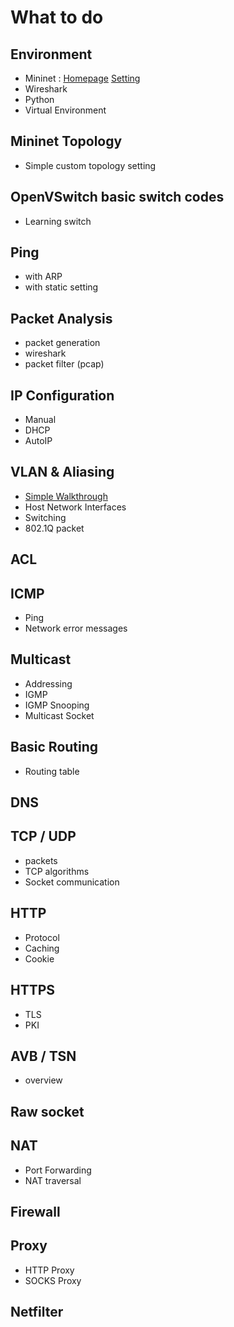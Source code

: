 # What to do
## Environment
* Mininet : [Homepage](http://mininet.org/) [Setting](mininet_setting.md)
* Wireshark
* Python
* Virtual Environment

## Mininet Topology
* Simple custom topology setting

## OpenVSwitch basic switch codes
* Learning switch

## Ping
* with ARP
* with static setting

## Packet Analysis
* packet generation
* wireshark
* packet filter (pcap)

## IP Configuration
* Manual
* DHCP
* AutoIP

## VLAN & Aliasing
* [Simple Walkthrough](../walkthroughs/VLANTest.md)
* Host Network Interfaces
* Switching
* 802.1Q packet

## ACL

## ICMP
* Ping
* Network error messages

## Multicast
* Addressing
* IGMP
* IGMP Snooping
* Multicast Socket

## Basic Routing
* Routing table

## DNS

## TCP / UDP
* packets
* TCP algorithms
* Socket communication

## HTTP
* Protocol
* Caching
* Cookie

## HTTPS
* TLS
* PKI

## AVB / TSN
* overview

## Raw socket

## NAT
* Port Forwarding
* NAT traversal

## Firewall

## Proxy
* HTTP Proxy
* SOCKS Proxy

## Netfilter
